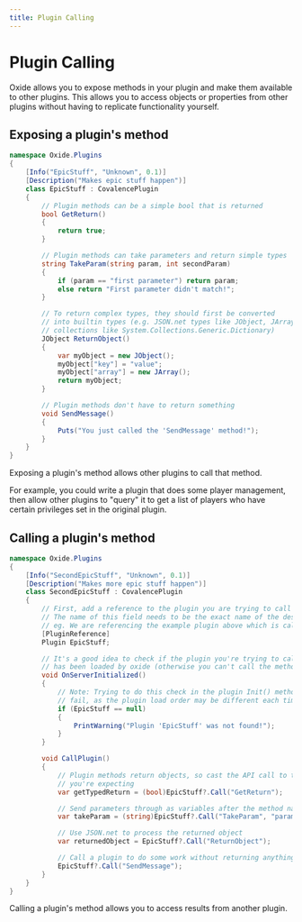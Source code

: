 ```yaml
---
title: Plugin Calling
---
```


# Plugin Calling

Oxide allows you to expose methods in your plugin and make them available to other plugins. This allows you to access objects or properties from other plugins without having to replicate functionality yourself.

## Exposing a plugin's method

``` csharp
namespace Oxide.Plugins
{
    [Info("EpicStuff", "Unknown", 0.1)]
    [Description("Makes epic stuff happen")]
    class EpicStuff : CovalencePlugin
    {
        // Plugin methods can be a simple bool that is returned
        bool GetReturn()
        {
            return true;
        }

        // Plugin methods can take parameters and return simple types
        string TakeParam(string param, int secondParam)
        {
            if (param == "first parameter") return param;
            else return "First parameter didn't match!";
        }

        // To return complex types, they should first be converted
        // into builtin types (e.g. JSON.net types like JObject, JArray, etc. or builtin
        // collections like System.Collections.Generic.Dictionary)
        JObject ReturnObject()
        {
            var myObject = new JObject();
            myObject["key"] = "value";
            myObject["array"] = new JArray();
            return myObject;
        }

        // Plugin methods don't have to return something
        void SendMessage()
        {
            Puts("You just called the 'SendMessage' method!");
        }
    }
}
```

Exposing a plugin's method allows other plugins to call that method.

For example, you could write a plugin that does some player management, then allow other plugins to "query" it to get a list of players who have certain privileges set in the original plugin.

## Calling a plugin's method

``` csharp
namespace Oxide.Plugins
{
    [Info("SecondEpicStuff", "Unknown", 0.1)]
    [Description("Makes more epic stuff happen")]
    class SecondEpicStuff : CovalencePlugin
    {
        // First, add a reference to the plugin you are trying to call
        // The name of this field needs to be the exact name of the desired plugin
        // eg. We are referencing the example plugin above which is called 'EpicStuff'
        [PluginReference]
        Plugin EpicStuff;

        // It's a good idea to check if the plugin you're trying to call
        // has been loaded by oxide (otherwise you can't call the method)
        void OnServerInitialized()
        {
            // Note: Trying to do this check in the plugin Init() method may
            // fail, as the plugin load order may be different each time
            if (EpicStuff == null)
            {
                PrintWarning("Plugin 'EpicStuff' was not found!");
            }
        }

        void CallPlugin()
        {
            // Plugin methods return objects, so cast the API call to the type
            // you're expecting
            var getTypedReturn = (bool)EpicStuff?.Call("GetReturn");

            // Send parameters through as variables after the method name
            var takeParam = (string)EpicStuff?.Call("TakeParam", "param1", 1024);

            // Use JSON.net to process the returned object
            var returnedObject = EpicStuff?.Call("ReturnObject");

            // Call a plugin to do some work without returning anything
            EpicStuff?.Call("SendMessage");
        }
    }
}
```

Calling a plugin's method allows you to access results from another plugin.
